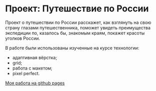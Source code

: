 # Проект: Путешествие по России #

Проект о путешествии по России расскажет, как взглянуть на свою страну глазами путешественника, поможет увидеть преимущества экспедиции по, казалось бы, знакомым краям, покажет красоты уголков России.

В работе были использованы изученные на курсе технологии:

* адаптивная вёрстка;
* grid;
* работа с макетом;
* pixel perfect.

[Моя работа на github pages](https://github.com/Kush-Mash/russian-travel.git)

